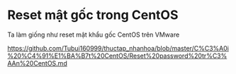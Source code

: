 # Reset mật gốc trong CentOS

Ta làm giống như reset mật khẩu gốc CentOS trên VMware

https://github.com/Tubui160999/thuctap_nhanhoa/blob/master/C%C3%A0i%20%C4%91%E1%BA%B7t%20CentOS/Reset%20password%20tr%C3%AAn%20CentOS.md